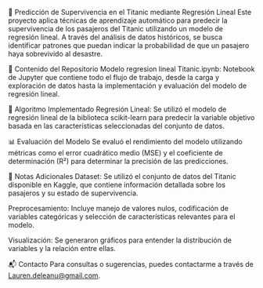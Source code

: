 🚢 Predicción de Supervivencia en el Titanic mediante Regresión Lineal
Este proyecto aplica técnicas de aprendizaje automático para predecir la supervivencia de los pasajeros del Titanic utilizando un modelo de regresión lineal. A través del análisis de datos históricos, se busca identificar patrones que puedan indicar la probabilidad de que un pasajero haya sobrevivido al desastre.

📁 Contenido del Repositorio
Modelo regresion lineal Titanic.ipynb: Notebook de Jupyter que contiene todo el flujo de trabajo, desde la carga y exploración de datos hasta la implementación y evaluación del modelo de regresión lineal.

🧠 Algoritmo Implementado
Regresión Lineal: Se utilizó el modelo de regresión lineal de la biblioteca scikit-learn para predecir la variable objetivo basada en las características seleccionadas del conjunto de datos.

📊 Evaluación del Modelo
Se evaluó el rendimiento del modelo utilizando métricas como el error cuadrático medio (MSE) y el coeficiente de determinación (R²) para determinar la precisión de las predicciones.


📌 Notas Adicionales
Dataset: Se utilizó el conjunto de datos del Titanic disponible en Kaggle, que contiene información detallada sobre los pasajeros y su estado de supervivencia.

Preprocesamiento: Incluye manejo de valores nulos, codificación de variables categóricas y selección de características relevantes para el modelo.

Visualización: Se generaron gráficos para entender la distribución de variables y la relación entre ellas.

📬 Contacto
Para consultas o sugerencias, puedes contactarme a través de Lauren.deleanu@gmail.com.